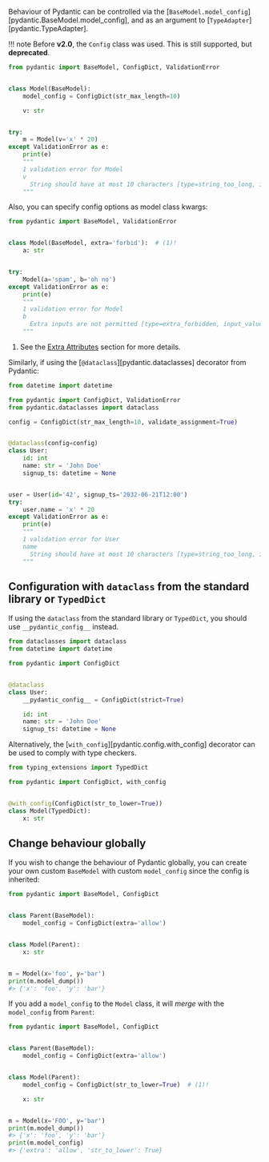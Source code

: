 Behaviour of Pydantic can be controlled via the [`BaseModel.model_config`][pydantic.BaseModel.model_config],
and as an argument to [`TypeAdapter`][pydantic.TypeAdapter].

!!! note
    Before **v2.0**, the `Config` class was used. This is still supported, but **deprecated**.

```python
from pydantic import BaseModel, ConfigDict, ValidationError


class Model(BaseModel):
    model_config = ConfigDict(str_max_length=10)

    v: str


try:
    m = Model(v='x' * 20)
except ValidationError as e:
    print(e)
    """
    1 validation error for Model
    v
      String should have at most 10 characters [type=string_too_long, input_value='xxxxxxxxxxxxxxxxxxxx', input_type=str]
    """
```

Also, you can specify config options as model class kwargs:
```python
from pydantic import BaseModel, ValidationError


class Model(BaseModel, extra='forbid'):  # (1)!
    a: str


try:
    Model(a='spam', b='oh no')
except ValidationError as e:
    print(e)
    """
    1 validation error for Model
    b
      Extra inputs are not permitted [type=extra_forbidden, input_value='oh no', input_type=str]
    """
```

1. See the [Extra Attributes](models.md#extra-fields) section for more details.

Similarly, if using the [`@dataclass`][pydantic.dataclasses] decorator from Pydantic:
```python
from datetime import datetime

from pydantic import ConfigDict, ValidationError
from pydantic.dataclasses import dataclass

config = ConfigDict(str_max_length=10, validate_assignment=True)


@dataclass(config=config)
class User:
    id: int
    name: str = 'John Doe'
    signup_ts: datetime = None


user = User(id='42', signup_ts='2032-06-21T12:00')
try:
    user.name = 'x' * 20
except ValidationError as e:
    print(e)
    """
    1 validation error for User
    name
      String should have at most 10 characters [type=string_too_long, input_value='xxxxxxxxxxxxxxxxxxxx', input_type=str]
    """
```

## Configuration with `dataclass` from the standard library or `TypedDict`

If using the `dataclass` from the standard library or `TypedDict`, you should use `__pydantic_config__` instead.

```python
from dataclasses import dataclass
from datetime import datetime

from pydantic import ConfigDict


@dataclass
class User:
    __pydantic_config__ = ConfigDict(strict=True)

    id: int
    name: str = 'John Doe'
    signup_ts: datetime = None
```

Alternatively, the [`with_config`][pydantic.config.with_config] decorator can be used to comply with type checkers.

```python
from typing_extensions import TypedDict

from pydantic import ConfigDict, with_config


@with_config(ConfigDict(str_to_lower=True))
class Model(TypedDict):
    x: str
```

## Change behaviour globally

If you wish to change the behaviour of Pydantic globally, you can create your own custom `BaseModel`
with custom `model_config` since the config is inherited:

```python
from pydantic import BaseModel, ConfigDict


class Parent(BaseModel):
    model_config = ConfigDict(extra='allow')


class Model(Parent):
    x: str


m = Model(x='foo', y='bar')
print(m.model_dump())
#> {'x': 'foo', 'y': 'bar'}
```

If you add a `model_config` to the `Model` class, it will _merge_ with the `model_config` from `Parent`:

```python
from pydantic import BaseModel, ConfigDict


class Parent(BaseModel):
    model_config = ConfigDict(extra='allow')


class Model(Parent):
    model_config = ConfigDict(str_to_lower=True)  # (1)!

    x: str


m = Model(x='FOO', y='bar')
print(m.model_dump())
#> {'x': 'foo', 'y': 'bar'}
print(m.model_config)
#> {'extra': 'allow', 'str_to_lower': True}
```
